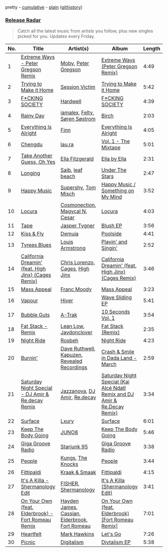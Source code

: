 pretty - [cumulative](/playlists/cumulative/Release%20Radar.md) - [plain](/playlists/plain/37i9dQZEVXbsudmxBFKW7G) ([githistory](https://github.githistory.xyz/vitokorn/spotify-playlist-archive/blob/master/playlists/plain/37i9dQZEVXbsudmxBFKW7G))

### [Release Radar](https://open.spotify.com/playlist/37i9dQZEVXbsudmxBFKW7G)

> Catch all the latest music from artists you follow, plus new singles picked for you. Updates every Friday.

| No. | Title | Artist(s) | Album | Length |
|---|---|---|---|---|
| 1 | [Extreme Ways - Peter Gregson Remix](https://open.spotify.com/track/6hk72dHXUQPT6WLcFuQoEy) | [Moby](https://open.spotify.com/artist/3OsRAKCvk37zwYcnzRf5XF), [Peter Gregson](https://open.spotify.com/artist/71tFaKKy6x1inyCFHjpzUE) | [Extreme Ways (Peter Gregson Remix)](https://open.spotify.com/album/4bQ0POwdRNwUkJsDaYJHQP) | 4:49 |
| 2 | [Trying to Make it Home](https://open.spotify.com/track/3Hht1URCb1TqwcZAwU4pXK) | [Session Victim](https://open.spotify.com/artist/4Hl6TEQAFgH0XrZq4f8okX) | [Trying to Make it Home](https://open.spotify.com/album/51mdZ0LmdmesB6Tcdk7nJi) | 5:42 |
| 3 | [F*CKING SOCIETY](https://open.spotify.com/track/45857Pj90KZO6U0hzjfLfT) | [Hardwell](https://open.spotify.com/artist/6BrvowZBreEkXzJQMpL174) | [F*CKING SOCIETY](https://open.spotify.com/album/2q0daVPSG8ly1LK8MSrFfv) | 4:39 |
| 4 | [Rainy Day](https://open.spotify.com/track/6i0iAPYFh8Nbqvu3WqsH7h) | [iamalex](https://open.spotify.com/artist/6M6LWvHKgBle8SUtSpq6SU), [Felty](https://open.spotify.com/artist/5zNV6mtDd7Bo9ncZws9TFG), [Søren Søstrom](https://open.spotify.com/artist/2F5B5YgPDinjL9x35lkkke) | [Birch](https://open.spotify.com/album/3wCXdWhd3NYXyfHYGprgTw) | 2:03 |
| 5 | [Everything Is Alright](https://open.spotify.com/track/7B3t50ucMsFyV7nLRAOSDy) | [Finn](https://open.spotify.com/artist/4p8fvQcLMWToTpmezUb8T5) | [Everything Is Alright](https://open.spotify.com/album/54bCllHo5qzcVFzskPEiT1) | 4:05 |
| 6 | [Chengdu](https://open.spotify.com/track/0kQ3f0TiM5cLivzfi6VRce) | [lau.ra](https://open.spotify.com/artist/3uOdNUjwD6hhOh1z2dQEIn) | [Vol. 1 - The Mixtape](https://open.spotify.com/album/1ZZSNrohitWJIhvm4ThElN) | 5:01 |
| 7 | [Take Another Guess, Oh Yes](https://open.spotify.com/track/1tg2W5rGtbQJcu3fReQ50h) | [Ella Fitzgerald](https://open.spotify.com/artist/5V0MlUE1Bft0mbLlND7FJz) | [Ella by Ella](https://open.spotify.com/album/6ZYs6BVZvTMNIGZPFBpP3l) | 2:31 |
| 8 | [Longing](https://open.spotify.com/track/2iuc1Ge1hR8B2IEUFf04Uf) | [Saib](https://open.spotify.com/artist/6N4HlHINMvoTyAL0yhBUCk), [leaf beach](https://open.spotify.com/artist/5fQYCNYjrT9c4ZssNrC0gh) | [Under The Stars](https://open.spotify.com/album/5SO2XvcXuAWClK2HFTc5XQ) | 2:47 |
| 9 | [Happy Music](https://open.spotify.com/track/3rh495Z2rIRwD316blea4f) | [Supershy](https://open.spotify.com/artist/2hk94pAZS1iYSqoICeTyh1), [Tom Misch](https://open.spotify.com/artist/1uiEZYehlNivdK3iQyAbye) | [Happy Music / Something on My Mind](https://open.spotify.com/album/4D78IEl2Nl3ywiu254VOVn) | 3:52 |
| 10 | [Locura](https://open.spotify.com/track/1KaG9W2HVdRDyNXt7fDkun) | [Cosmonection](https://open.spotify.com/artist/752ZwPUx0lcLZyxgSQTL3D), [Magycal N](https://open.spotify.com/artist/7IkF4Rt5iadkJ3Cpj0PCl6), [Cesar](https://open.spotify.com/artist/0r7JgeFHIGL9EFmBhgiaDz) | [Locura](https://open.spotify.com/album/4IgeMpvZMJiCUXG4w1Gy5H) | 4:03 |
| 11 | [Tape](https://open.spotify.com/track/1pb2THB2CjcDmg8Fw2uS5Y) | [Jasper Tygner](https://open.spotify.com/artist/2D7akgJBXcsp8Y2FKdPJCh) | [Blush EP](https://open.spotify.com/album/3VOe1zgRaflxH5R0RuqUTu) | 3:56 |
| 12 | [Kiss & Fly](https://open.spotify.com/track/2pU16TmM44HyLW07yp3yJ8) | [Demuja](https://open.spotify.com/artist/1LfqhJiCiHfVzrBOVaBXc1) | [Poolside](https://open.spotify.com/album/4BhEP8Pv3ra5euTr7q7qrh) | 4:41 |
| 13 | [Tyrees Blues](https://open.spotify.com/track/1wBIGZtzRs0WGtygiHbdRo) | [Louis Armstrong](https://open.spotify.com/artist/19eLuQmk9aCobbVDHc6eek) | [Playin' and Singin'](https://open.spotify.com/album/24bw7vxy5R6p8lffKu3ql4) | 2:52 |
| 14 | [California Dreamin' (feat. High Jinx) (Cages Remix)](https://open.spotify.com/track/22IHvYGLzNZe0w69ereC9D) | [Chris Lorenzo](https://open.spotify.com/artist/7tm9Tuc70geXOOyKhtZHIj), [Cages](https://open.spotify.com/artist/1Ck15KzRcbdOiyLRvw13QJ), [High Jinx](https://open.spotify.com/artist/0XFmkmsCbCoR7wlqaZdt64) | [California Dreamin' (feat. High Jinx) (Cages Remix)](https://open.spotify.com/album/19HcSzyoG99PtJE2Hdla3F) | 3:46 |
| 15 | [Mass Appeal](https://open.spotify.com/track/2xj5J9KdJbFmm5xBB3XjNa) | [Franc Moody](https://open.spotify.com/artist/10GT4yz8c6xjjnPGtGPI1l) | [Mass Appeal](https://open.spotify.com/album/7dBolAe90rVym89PAg9iWm) | 3:23 |
| 16 | [Vapour](https://open.spotify.com/track/6wYGXSN2MlhkkL5575FSAo) | [Hiver](https://open.spotify.com/artist/5bbog2TKLmx1kqzNER54ZI) | [Wave Sliding EP](https://open.spotify.com/album/26xCqdcQROe76QrZvFPHNK) | 5:41 |
| 17 | [Bubble Guts](https://open.spotify.com/track/75Jlie7J7Cx0G7x6roGiZ3) | [A-Trak](https://open.spotify.com/artist/3TaUSUXn41GixL7zbvrIDt) | [10 Seconds Vol. 1](https://open.spotify.com/album/22IZmjZBJUH0jtKq1vj240) | 3:54 |
| 18 | [Fat Stack - Remix](https://open.spotify.com/track/7CYcdTyPOfkYnAjs2QpjHQ) | [Lean Low](https://open.spotify.com/artist/7A9q57PZ1UYY61rQVQKNUz), [Jaydonclover](https://open.spotify.com/artist/0l5zmyAZvL7Z8JWFzXzMWz) | [Fat Stack (Remix)](https://open.spotify.com/album/6yyBs8J3T3pwG2PpjaYsw9) | 2:35 |
| 19 | [Night Ride](https://open.spotify.com/track/4WBdkGX4kGAWC4EyhMNNC1) | [Rosbeh](https://open.spotify.com/artist/3TvVhn8o9gFioBKqBxEScE) | [Night Ride](https://open.spotify.com/album/43TOr92TBi7UGq5IBRUsw7) | 4:23 |
| 20 | [Burnin'](https://open.spotify.com/track/1Yjs9bcJZIyA09Vi8i16jj) | [Dave Ruthwell](https://open.spotify.com/artist/3QIUzh20rpzV5iWEdDbheN), [Kapuzen](https://open.spotify.com/artist/33t6iueXWtstQC1Q0RdojN), [Revealed Recordings](https://open.spotify.com/artist/6aaMlV5Qz8DK66IWgwoUH8) | [Crash & Smile in Dada Land - March](https://open.spotify.com/album/2epgRsJU8M35ZdFhkpoWdm) | 2:59 |
| 21 | [Saturday Night Special - DJ Amir & Re.decay Remix](https://open.spotify.com/track/1sfUXMIlhRDSLFja6P3jBa) | [Jazzanova](https://open.spotify.com/artist/0nTErwSOllrcUWt3knOG2T), [DJ Amir](https://open.spotify.com/artist/451tmEA29xITZBI89jGcq7), [Re.decay](https://open.spotify.com/artist/0PDj0ZH3LHrGifJSeDZKWF) | [Saturday Night Special (Kai Alcé Ndatl Remix and DJ Amir & Re.Decay Remix)](https://open.spotify.com/album/10j0VzpR6rxIbk74N4Y0YJ) | 3:34 |
| 22 | [Surface](https://open.spotify.com/track/3kgOrBndrsqxDmzK6t2byg) | [Lxury](https://open.spotify.com/artist/65A90NWrD8qdbNtsRgVXdf) | [Surface](https://open.spotify.com/album/4C4X3NMP8i9ITA4YXY89mG) | 6:01 |
| 23 | [Keep The Body Going](https://open.spotify.com/track/5KMBmj7fnKueXf5NNK05n5) | [JUNO8](https://open.spotify.com/artist/05aWYLptcDNMJlOfQPFZPN) | [Keep The Body Going](https://open.spotify.com/album/3it3RacHiHlRsF0ca7VGgS) | 5:46 |
| 24 | [Giga Groove Radio](https://open.spotify.com/track/1Y9WBs9GpcFUiDwVjQaaMG) | [Starjunk 95](https://open.spotify.com/artist/523iXWyHL26prJR3GKjRhx) | [Giga Groove Radio](https://open.spotify.com/album/5gAwNtHwhTg74VvOdp3UKr) | 3:38 |
| 25 | [People](https://open.spotify.com/track/3czp6kKfoZe3X1fCRX1dGj) | [Kungs](https://open.spotify.com/artist/7keGfmQR4X5w0two1xKZ7d), [The Knocks](https://open.spotify.com/artist/2x7EATekOPhFGRx3syMGEC) | [People](https://open.spotify.com/album/32hCtS5ZAdSSqRxm6Q95D2) | 3:44 |
| 26 | [Fittipaldi](https://open.spotify.com/track/2SYqvFbaan8hg0M7wcRkRq) | [Kraak & Smaak](https://open.spotify.com/artist/7c5qu1gNlg8jWDzzmlp89O) | [Fittipaldi](https://open.spotify.com/album/109jPSDNZdNrE9GqnQketK) | 4:15 |
| 27 | [It's A Killa - Shermanology Edit](https://open.spotify.com/track/46Ev3TqSeRhxWku5Mi4sQJ) | [FISHER](https://open.spotify.com/artist/1VJ0briNOlXRtJUAzoUJdt), [Shermanology](https://open.spotify.com/artist/4Siyzg8kWayQfPQsPSl6JI) | [It's A Killa (Shermanology Edit)](https://open.spotify.com/album/0Jpf5CNcJnn5KH5MU1h8tz) | 3:41 |
| 28 | [On Your Own (feat. Elderbrook) - Fort Romeau Remix](https://open.spotify.com/track/6qwqaEmPbvGbIukp7SHV2H) | [Hayden James](https://open.spotify.com/artist/4csQIMQm6vI2A2SCVDuM2z), [Cassian](https://open.spotify.com/artist/1ChtRJ3f4rbv4vtz87i6CD), [Elderbrook](https://open.spotify.com/artist/2vf4pRsEY6LpL5tKmqWb64), [Fort Romeau](https://open.spotify.com/artist/5MKqWyqq5CStK7AhkTvzQF) | [On Your Own (feat. Elderbrook) [Fort Romeau Remix]](https://open.spotify.com/album/0g4uiuxUgd4odVjDZwih3A) | 7:01 |
| 29 | [Heartfelt](https://open.spotify.com/track/7FxLQhkarySmQtAELvk77d) | [Mark Hawkins](https://open.spotify.com/artist/6BDLwOIauGwERNYxaOciyq) | [Let's Go](https://open.spotify.com/album/4O3ygJe9HVmgR7QrgAjIRC) | 7:26 |
| 30 | [Picnic](https://open.spotify.com/track/1lfVngSLGVB7016sN7aT4P) | [Digitalism](https://open.spotify.com/artist/2fBURuq7FrlH6z5F92mpOl) | [Diytalism EP](https://open.spotify.com/album/6YkBuXdyyWlsSTI1hmcXm3) | 5:38 |